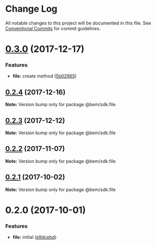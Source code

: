 # Change Log

All notable changes to this project will be documented in this file.
See [Conventional Commits](https://conventionalcommits.org) for commit guidelines.

<a name="0.3.0"></a>
# [0.3.0](https://github.com/bem/bem-sdk/compare/@bem/sdk.file@0.2.4...@bem/sdk.file@0.3.0) (2017-12-17)


### Features

* **file:** create method ([5b02965](https://github.com/bem/bem-sdk/commit/5b02965))




<a name="0.2.4"></a>
## [0.2.4](https://github.com/bem/bem-sdk/compare/@bem/sdk.file@0.2.3...@bem/sdk.file@0.2.4) (2017-12-16)




**Note:** Version bump only for package @bem/sdk.file

<a name="0.2.3"></a>
## [0.2.3](https://github.com/bem/bem-sdk/compare/@bem/sdk.file@0.2.2...@bem/sdk.file@0.2.3) (2017-12-12)




**Note:** Version bump only for package @bem/sdk.file

<a name="0.2.2"></a>
## [0.2.2](https://github.com/bem/bem-sdk/compare/@bem/sdk.file@0.2.0...@bem/sdk.file@0.2.2) (2017-11-07)




**Note:** Version bump only for package @bem/sdk.file

<a name="0.2.1"></a>
## [0.2.1](https://github.com/bem/bem-sdk/compare/@bem/sdk.file@0.2.0...@bem/sdk.file@0.2.1) (2017-10-02)




**Note:** Version bump only for package @bem/sdk.file

<a name="0.2.0"></a>
# 0.2.0 (2017-10-01)


### Features

* **file:** initial ([e9dcebd](https://github.com/bem/bem-sdk/commit/e9dcebd))
